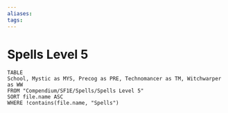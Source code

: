 ```yaml
---
aliases: 
tags: 
---
```


# Spells Level 5

``` dataview
TABLE
School, Mystic as MYS, Precog as PRE, Technomancer as TM, Witchwarper as WW
FROM "Compendium/SF1E/Spells/Spells Level 5"
SORT file.name ASC
WHERE !contains(file.name, "Spells")
```